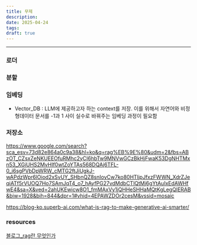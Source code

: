 ```yaml
---
title: 무제
description: 
date: 2025-04-24
tags: 
draft: true
---
```



---

### 로더
### 분할
 
### 임베딩
- Vector_DB : LLM에 제공하고자 하는 context를 저장. 이를 위해서 자연어와 비정형데이터 문서를 -1과 1 사이 실수로 바꿔주는 임베딩 과정이 필요함

### 저장소
https://www.google.com/search?sca_esv=73d82e864a0c9a38&hl=ko&q=rag%EB%9E%80&udm=2&fbs=ABzOT_CZsxZeNKUEEOfuRMhc2yCI6hbTw9MNVwGCzBkHjFwaK53DgNHTMxn53_XGiUHS2MvHIf0wtZoYTAs568DQAj6TFL-0_i6sgPVbDpWRW_cMTG2ftJiUgkJ-wAPdzWpr6lOiod2xSvUY_SHbnQZ8snIoyCw7ko80HTljpJfxzFWWN_XdrZJeqiATf5rVUOQ7Ho7SAmJqT4_o7_hAyfPG27vdMdbCTlQtMj6gYtAuIxEdAWHfwE4&sa=X&ved=2ahUKEwicw8O1_fmMAxVy1jQHHeSHHaMQtKgLegQIERAB&biw=1928&bih=844&dpr=1#vhid=4EPAWZDOr2cesM&vssid=mosaic

https://blog-ko.superb-ai.com/what-is-rag-to-make-generative-ai-smarter/

### resources
[블로그_rag란 무엇인가](https://brunch.co.kr/@acc9b16b9f0f430/73)
